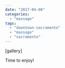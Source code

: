 ```yaml
---
date: "2017-04-08"
categories: 
  - "massage"
tags: 
  - "downtown-sacramento"
  - "massage"
  - "sacramento"
---
```


\[gallery\]

Time to enjoy!
